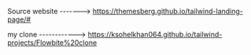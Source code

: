 Source website  -------> https://themesberg.github.io/tailwind-landing-page/#

my clone ------------>  https://ksohelkhan064.github.io/tailwind-projects/Flowbite%20clone
